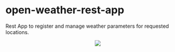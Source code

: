 # open-weather-rest-app
Rest App to register and manage weather parameters for requested locations.

<p align="center">
  <img src="https://user-images.githubusercontent.com/64745872/106386670-66931b00-63d6-11eb-955c-1c7aa91f7aaf.jpg"  />
  </p>
